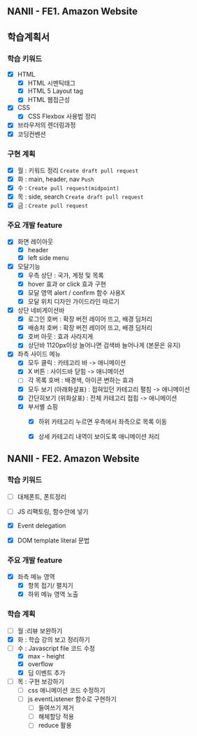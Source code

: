 ## NANII - FE1. Amazon Website

## 학습계획서

### 학습 키워드
- [x] HTML
  - [x] HTML 시멘틱태그
  - [x] HTML 5 Layout tag
  - [x] HTML 웹접근성
- [x] CSS
  - [x] CSS Flexbox 사용법 정리
- [x] 브라우저의 렌더링과정
- [x] 코딩컨벤션

### 구현 계획
- [x] 월 : 키워드 정리 `Create draft pull request`
- [x] 화 : main, header, nav `Push`
- [x] 수 : `Create pull request(midpoint)`
- [x] 목 : side, search `Create draft pull request`
- [x] 금 : `Create pull request`

### 주요 개발 feature
- [x] 화면 레이아웃
  - [x] header
  - [x] left side menu
- [x] 모달기능
  - [x] 우측 상단 : 국가, 계정 및 목록
  - [x] hover 효과 or click 효과 구현
  - [x] 모달 영역 alert / confirm 함수 사용X
  - [x] 모달 위치 디자인 가이드라인 따르기
- [x] 상단 네비게이션바
  - [x] 로그인 호버 : 확장 버전 레이어 뜨고, 배경 딤처리
  - [x] 배송처 호버 : 확장 버전 레이어 뜨고, 배경 딤처리
  - [x] 호버 아웃 : 효과 사라지게
  - [x] 상단바 1120px이상 늘어나면 검색바 늘어나게 (본문은 유지)
- [x] 좌측 사이드 메뉴
  - [x] 모두 클릭 : 카테고리 바 -> 애니메이션
  - [x] X 버튼 : 사이드바 닫힘 -> 애니메이션
  - [ ] 각 목록 호버 : 배경색, 아이콘 변하는 효과
  - [x] 모두 보기 (아래화살표) : 접혀있던 카테고리 펼침 -> 애니메이션
  - [x] 간단히보기 (위화살표) : 전체 카테고리 접힘 -> 애니메이션
  - [x] 부서별 쇼핑
    - [x] 하위 카테고리 누르면 우측에서 좌측으로 목록 이동
    - [x] 상세 카테고리 내역이 보이도록 애니메이션 처리


## NANII - FE2. Amazon Website

### 학습 키워드
- [ ] 대체폰트, 폰트정리
- [ ] JS 리팩토링, 함수안에 넣기
- [x] Event delegation
- [x] DOM template literal 문법


### 주요 개발 feature
- [x] 좌측 메뉴 영역
  - [x] 항목 접기/ 펼치기
  - [x] 하위 메뉴 영역 노출

### 학습 계획
- [ ] 월 :리뷰 보완하기
- [x] 화 : 학습 강의 보고 정리하기
- [ ] 수 : Javascript file 코드 수정
  - [x] max - height
  - [x] overflow
  - [x] 딤 이벤트 추가
- [ ] 목 : 구현 보강하기
  - [ ] css 애니메이션 코드 수정하기
  - [ ] js eventListener 함수로 구현하기
    - [ ] 들여쓰기 제거
    - [ ] 해체할당 적용
    - [ ] reduce 활용